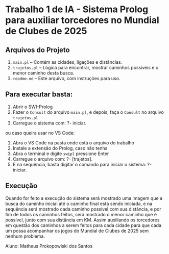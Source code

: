 # Trabalho 1 de IA - Sistema Prolog para auxiliar torcedores no Mundial de Clubes de 2025

## Arquivos do Projeto

1. `main.pl` – Contém as cidades, ligações e distâncias.
2. `trajetos.pl` – Lógica para encontrar, mostrar caminhos possíveis e o menor caminho desta busca.
3. `readme.md` – Este arquivo, com instruções para uso.

## Para executar basta:
1. Abrir o SWI-Prolog
2. Fazer o `Consult` do arquivo `main.pl`, e depois, faça o `Consult` no arquivo `trajetos.pl`
3. Carregue o sistema com:
    ?- iniciar.

ou caso queira usar no VS Code:
1. Abra o VS Code na pasta onde está o arquivo do trabalho
2. Instale a extensão do Prolog, caso não tenha
3. Abra o terminal e digite `swipl` pressione Enter
4. Carregue o arquivo com:
    ?- [trajetos].
5. E na sequência, basta digitar o comando para iniciar o sistema:
    ?- iniciar.

## Execução
Quando for feito a execução do sistema será mostrado uma imagem que a busca do caminho inicial até o caminho final
está sendo iniciada, e na sequência será mostrado cada caminho possível com sua distância, e por fim de todos os 
caminhos feitos, será mostrado o menor caminho que é possível, junto com sua distância em KM.
Assim auxiliando os torcedores em questão dos caminhos a serem feitos para cada cidade para que cada um possa
acompanhar os jogos do Mundial de Clubes de 2025 sem nenhum problema.

Aluno: Matheus Prokopowiski dos Santos
